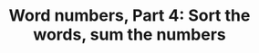 ---
title: ! 'Word numbers, Part 4: Sort the words, sum the numbers'
url: http://conway.rutgers.edu/~ccshan/wiki/blog/posts/WordNumbers4/
authors:
- Chung-chieh Shan
- Dylan Thurston
type: article
tags:
- algorithms
- monoids
doHaskell-type: blog post
dohaskell-year: 2008
---